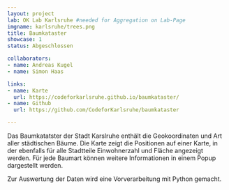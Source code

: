 ```yaml
---
layout: project
lab: OK Lab Karlsruhe #needed for Aggregation on Lab-Page
imgname: karlsruhe/trees.png
title: Baumkataster
showcase: 1
status: Abgeschlossen

collaborators:
- name: Andreas Kugel
- name: Simon Haas

links:
- name: Karte
  url: https://codeforkarlsruhe.github.io/baumkataster/
- name: Github
  url: https://github.com/CodeforKarlsruhe/baumkataster

---
```


Das Baumkatatster der Stadt Karslruhe enthält die Geokoordinaten und Art aller städtischen Bäume. Die Karte zeigt die Positionen auf einer Karte, in der ebenfalls für alle Stadtteile Einwohnerzahl und Fläche angezeigt werden. Für jede Baumart können weitere Informationen in einem Popup dargestellt werden.

Zur Auswertung der Daten wird eine Vorverarbeitung mit Python gemacht.
